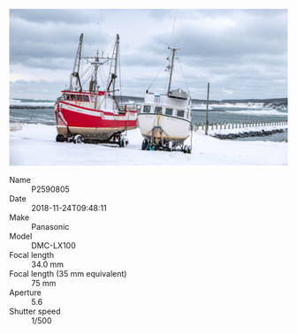 [![P2590805](/photos/hd/P2590805.jpg)](/photos/full/P2590805.jpg?raw=true)

<dl>
  <dt>Name</dt>
  <dd>P2590805</dd>
  <dt>Date</dt>
  <dd>2018-11-24T09:48:11</dd>
  <dt>Make</dt>
  <dd>Panasonic</dd>
  <dt>Model</dt>
  <dd>DMC-LX100</dd>
  <dt>Focal length</dt>
  <dd>34.0 mm</dd>
  <dt>Focal length (35 mm equivalent)</dt>
  <dd>75 mm</dd>
  <dt>Aperture</dt>
  <dd>5.6</dd>
  <dt>Shutter speed</dt>
  <dd>1/500</dd>
</dl>
